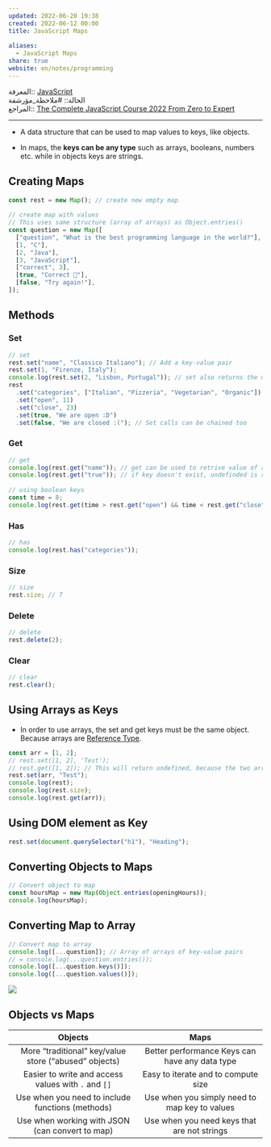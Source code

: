 ```yaml
---  
updated: 2022-06-20 19:38  
created: 2022-06-12 00:00  
title: JavaScript Maps  
  
aliases:  
  - JavaScript Maps  
share: true  
website: en/notes/programming  
---  
```

  
المعرفة:: [JavaScript](JavaScript)  
الحالة:: #ملاحظة_مؤرشفة  
المراجع:: [The Complete JavaScript Course 2022 From Zero to Expert](The%20Complete%20JavaScript%20Course%202022%20From%20Zero%20to%20Expert)  
  
---  
  
- A data structure that can be used to map values to keys, like objects.  
  
- In maps, the **keys can be any type** such as arrays, booleans, numbers etc. while in objects keys are strings.  
  
## Creating Maps  
  
```js  
const rest = new Map(); // create new empty map  
  
// create map with values  
// This uses same structure (array of arrays) as Object.entries()  
const question = new Map([  
  ["question", "What is the best programming language in the world?"],  
  [1, "C"],  
  [2, "Java"],  
  [3, "JavaScript"],  
  ["correct", 3],  
  [true, "Correct 🎉"],  
  [false, "Try again!"],  
]);  
```  
  
## Methods  
  
### Set  
  
```js  
// set  
rest.set("name", "Classico Italiano"); // Add a key-value pair  
rest.set(1, "Firenze, Italy");  
console.log(rest.set(2, "Lisbon, Portugal")); // set also returns the map after adding item  
rest  
  .set("categories", ["Italian", "Pizzeria", "Vegetarian", "Organic"])  
  .set("open", 11)  
  .set("close", 23)  
  .set(true, "We are open :D")  
  .set(false, "We are closed :("); // Set calls can be chained too  
```  
  
### Get  
  
```js  
// get  
console.log(rest.get("name")); // get can be used to retrive value of a key  
console.log(rest.get("true")); // if key doesn't exist, undefinded is returned  
  
// using boolean keys  
const time = 8;  
console.log(rest.get(time > rest.get("open") && time < rest.get("close"))); // rest.get(8 > 11 && 8 < 23) -> We are closed :(  
```  
  
### Has  
  
```js  
// has  
console.log(rest.has("categories"));  
```  
  
### Size  
  
```js  
// size  
rest.size; // 7  
```  
  
### Delete  
  
```js  
// delete  
rest.delete(2);  
```  
  
### Clear  
  
```js  
// clear  
rest.clear();  
```  
  
## Using Arrays as Keys  
  
- In order to use arrays, the set and get keys must be the same object. Because arrays are [Reference Type](JavaScript%20Primitives%20vs%20Objects%20-%20Primitive%20vs%20Reference%20Types).  
  
```js  
const arr = [1, 2];  
// rest.set([1, 2], 'Test');  
// rest.get([1, 2]); // This will return undefined, because the two arrays are different in the heap.  
rest.set(arr, "Test");  
console.log(rest);  
console.log(rest.size);  
console.log(rest.get(arr));  
```  
  
## Using DOM element as Key  
  
```js  
rest.set(document.querySelector("h1"), "Heading");  
```  
  
## Converting Objects to Maps  
  
```js  
// Convert object to map  
const hoursMap = new Map(Object.entries(openingHours));  
console.log(hoursMap);  
```  
  
## Converting Map to Array  
  
```js  
// Convert map to array  
console.log([...question]); // Array of arrays of key-value pairs  
// = console.log(...question.entries());  
console.log([...question.keys()]);  
console.log([...question.values()]);  
```  
  
![](,%20JavaScript%20Loops%20and%20Iteration#Iterating%20Maps)  
  
## Objects vs Maps  
  
|                      **Objects**                      |                    **Maps**                    |  
| :---------------------------------------------------: | :--------------------------------------------: |  
| More “traditional” key/value store (“abused” objects) | Better performance Keys can have any data type |  
|  Easier to write and access values with `.` and `[]`  |      Easy to iterate and to compute size       |  
|   Use when you need to include functions (methods)    | Use when you simply need to map key to values  |  
|    Use when working with JSON (can convert to map)    |  Use when you need keys that are not strings   |  
